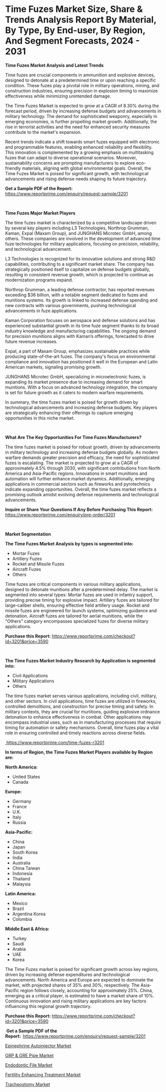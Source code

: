 <p><h1>Time Fuzes Market Size, Share & Trends Analysis Report By Material, By Type, By End-user, By Region, And Segment Forecasts, 2024 - 2031</h1></p><p><strong>Time Fuzes Market Analysis and Latest Trends</strong></p>
<p><p>Time fuzes are crucial components in ammunition and explosive devices, designed to detonate at a predetermined time or upon reaching a specific condition. These fuzes play a pivotal role in military operations, mining, and construction industries, ensuring precision in explosion timing to maximize effectiveness while minimizing unintended damage.</p><p>The Time Fuzes Market is expected to grow at a CAGR of 8.30% during the forecast period, driven by increasing defense budgets and advancements in military technology. The demand for sophisticated weaponry, especially in emerging economies, is further propelling market growth. Additionally, the rise in terrorist activities and the need for enhanced security measures contribute to the market's expansion. </p><p>Recent trends indicate a shift towards smart fuzes equipped with electronic and programmable features, enabling enhanced reliability and flexibility. This innovation is complemented by a growing emphasis on multitasking fuzes that can adapt to diverse operational scenarios. Moreover, sustainability concerns are prompting manufacturers to explore eco-friendly materials, aligning with global environmental goals. Overall, the Time Fuzes Market is poised for significant growth, with technological advancements and rising defense needs shaping its future trajectory.</p></p>
<p><strong>Get a Sample PDF of the Report:&nbsp;</strong> <a href="https://www.reportprime.com/enquiry/request-sample/3201">https://www.reportprime.com/enquiry/request-sample/3201</a></p>
<p>&nbsp;</p>
<p><strong>Time Fuzes Major Market Players</strong></p>
<p><p>The time fuzes market is characterized by a competitive landscape driven by several key players including L3 Technologies, Northrop Grumman, Kaman, Expal (Maxam Group), and JUNGHANS Microtec GmbH, among others. These companies are involved in the development of advanced time fuze technologies for military applications, focusing on precision, reliability, and technological advancement.</p><p>L3 Technologies is recognized for its innovative solutions and strong R&D capabilities, contributing to a significant market share. The company has strategically positioned itself to capitalize on defense budgets globally, resulting in consistent revenue growth, which is projected to continue as modernization programs expand.</p><p>Northrop Grumman, a leading defense contractor, has reported revenues exceeding $36 billion, with a notable segment dedicated to fuzes and munitions systems. Its growth is linked to increased defense spending and new contracts with various governments, pushing technological advancements in fuze applications.</p><p>Kaman Corporation focuses on aerospace and defense solutions and has experienced substantial growth in its time fuze segment thanks to its broad industry knowledge and manufacturing capabilities. The ongoing demand for precision munitions aligns with Kaman’s offerings, forecasted to drive future revenue increases.</p><p>Expal, a part of Maxam Group, emphasizes sustainable practices while producing state-of-the-art fuzes. The company's focus on environmental compliance and innovation has positioned it well in the European and Latin American markets, signaling promising growth.</p><p>JUNGHANS Microtec GmbH, specializing in microelectronic fuzes, is expanding its market presence due to increasing demand for smart munitions. With a focus on advanced technology integration, the company is set for future growth as it caters to modern warfare requirements.</p><p>In summary, the time fuzes market is poised for growth driven by technological advancements and increasing defense budgets. Key players are strategically enhancing their offerings to capture emerging opportunities in this niche market.</p></p>
<p>&nbsp;</p>
<p><strong>What Are The Key Opportunities For Time Fuzes Manufacturers?</strong></p>
<p><p>The time fuzes market is poised for robust growth, driven by advancements in military technology and increasing defense budgets globally. As modern warfare demands greater precision and efficacy, the need for sophisticated fuzes is escalating. The market is projected to grow at a CAGR of approximately 4.5% through 2030, with significant contributions from North America and Asia-Pacific regions. Innovations in smart munitions and automation will further enhance market dynamics. Additionally, emerging applications in commercial sectors such as fireworks and pyrotechnics indicate expanding opportunities. Overall, the time fuzes market reflects a promising outlook amidst evolving defense requirements and technological advancements.</p></p>
<p><strong>Inquire or Share Your Questions If Any Before Purchasing This Report:</strong> <a href="https://www.reportprime.com/enquiry/pre-order/3201">https://www.reportprime.com/enquiry/pre-order/3201</a></p>
<p>&nbsp;</p>
<p><strong>Market Segmentation</strong></p>
<p><strong>The Time Fuzes Market Analysis by types is segmented into:</strong></p>
<p><ul><li>Mortar Fuzes</li><li>Artillery Fuzes</li><li>Rocket and Missile Fuzes</li><li>Aircraft Fuzes</li><li>Others</li></ul></p>
<p><p>Time fuzes are critical components in various military applications, designed to detonate munitions after a predetermined delay. The market is segmented into several types: Mortar fuzes are used in infantry support, providing precise timing for explosive impact. Artillery fuzes are tailored for large-caliber shells, ensuring effective field artillery usage. Rocket and missile fuzes are engineered for launch systems, optimizing guidance and detonation. Aircraft fuzes are tailored for aerial munitions, while the "Others" category encompasses specialized fuzes for diverse military applications.</p></p>
<p><strong>Purchase this Report:&nbsp;</strong><a href="https://www.reportprime.com/checkout?id=3201&price=3590">https://www.reportprime.com/checkout?id=3201&price=3590</a></p>
<p>&nbsp;</p>
<p><strong>The Time Fuzes Market Industry Research by Application is segmented into:</strong></p>
<p><ul><li>Civil Applications</li><li>Military Applications</li><li>Others</li></ul></p>
<p><p>The time fuzes market serves various applications, including civil, military, and other sectors. In civil applications, time fuzes are utilized in fireworks, controlled demolitions, and construction for precise timing and safety. In military contexts, they are crucial for munitions, guiding explosive ordnance detonation to enhance effectiveness in combat. Other applications may encompass industrial uses, such as in manufacturing processes that require timing for automation or safety mechanisms. Overall, time fuzes play a vital role in ensuring controlled and timely reactions across diverse fields.</p></p>
<p><a href="https://www.reportprime.com/time-fuzes-r3201">&nbsp;https://www.reportprime.com/time-fuzes-r3201</a></p>
<p><strong>In terms of Region, the Time Fuzes Market Players available by Region are:</strong></p>
<p>
    <p> <strong> North America: </strong>
        <ul>
            <li>United States</li>
            <li>Canada</li>
        </ul>
        </p> 
    <p> <strong> Europe: </strong>
        <ul>
            <li>Germany</li>
            <li>France</li>
            <li>U.K.</li>
            <li>Italy</li>
            <li>Russia</li>
        </ul>
        </p> 
    <p> <strong> Asia-Pacific: </strong>
        <ul>
            <li>China</li>
            <li>Japan</li>
            <li>South Korea</li>
            <li>India</li>
            <li>Australia</li>
            <li>China Taiwan</li>
            <li>Indonesia</li>
            <li>Thailand</li>
            <li>Malaysia</li>
        </ul>
        </p> 
    <p> <strong> Latin America: </strong>
        <ul>
            <li>Mexico</li>
            <li>Brazil</li>
            <li>Argentina Korea</li>
            <li>Colombia</li>
        </ul>
        </p> 
    <p> <strong> Middle East & Africa: </strong>
        <ul>
            <li>Turkey</li>
            <li>Saudi</li>
            <li>Arabia</li>
            <li>UAE</li>
            <li>Korea</li>
        </ul>
    </p>
    </p>
<p><p>The Time Fuzes market is poised for significant growth across key regions, driven by increasing defense expenditures and technological advancements. North America and Europe are expected to dominate the market, with projected shares of 35% and 30%, respectively. The Asia-Pacific region follows closely, accounting for approximately 25%. China, emerging as a critical player, is estimated to have a market share of 10%. Continuous innovation and rising military applications are key factors influencing this regional growth trajectory.</p></p>
<p><strong>Purchase this Report: </strong><a href="https://www.reportprime.com/checkout?id=3201&price=3590">https://www.reportprime.com/checkout?id=3201&price=3590</a></p>
<p>&nbsp;<strong>Get a Sample PDF of the Report:&nbsp;&nbsp;</strong><a href="https://www.reportprime.com/enquiry/request-sample/3201">https://www.reportprime.com/enquiry/request-sample/3201</a></p>
<p><strong></strong></p>
<p><p><a href="https://www.linkedin.com/pulse/global-epinephrine-autoinjector-market-landscape-future-trends-hyzle?trackingId=j%2FzX%2BUr9Q620VIdUP78Vsw%3D%3D">Epinephrine Autoinjector Market</a></p><p><a href="https://issuu.com/reportprime-2/docs/grp-gre-pipe-market-size-2030.pptx_95f2a25c98aa82">GRP & GRE Pipe Market</a></p><p><a href="https://www.linkedin.com/pulse/pioneering-growth-analyzing-global-endodontic-file-market-nptre?trackingId=Dezg1i8LR5aZemOg0HqUwQ%3D%3D">Endodontic File Market</a></p><p><a href="https://issuu.com/reportprime-2/docs/fertility-enhancing-treatment-marke_e5bbbec9952ce8">Fertility Enhancing Treatment Market</a></p><p><a href="https://www.linkedin.com/pulse/tracheostomy-industry-analysis-report-its-market-size-growing-xidue?trackingId=0O%2Bpr8nnTPCcofbvIOlV8A%3D%3D">Tracheostomy Market</a></p></p>